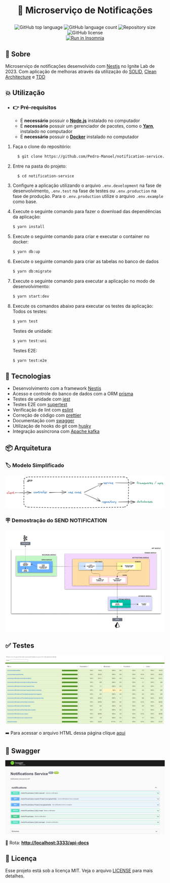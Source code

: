 <h1 align="center">
    <p> 📨 Microserviço de Notificações </p>
</h1>

<p align="center">
    <img alt="GitHub top language" src="https://img.shields.io/github/languages/top/Pedro-Manoel/notifications-service?style=flat-square">
    <img alt="GitHub language count" src="https://img.shields.io/github/languages/count/Pedro-Manoel/notifications-service?style=flat-square">
    <img alt="Repository size" src="https://img.shields.io/github/repo-size/Pedro-Manoel/notifications-service?style=flat-square">
    <img alt="GitHub license" src="https://img.shields.io/github/license/Pedro-Manoel/notifications-service?style=flat-square"><br/>
    <a href="https://insomnia.rest/run/?label=%20node-crud-videos&uri=https%3A%2F%2Fgithub.com%2FPedro-Manoel%2Fnode-crud-videos%2Fblob%2Fmain%2F.github%2FInsomnia.json" target="_blank"><img src="https://insomnia.rest/images/run.svg" alt="Run in Insomnia"></a>
</p>

## 🔖 Sobre

Microserviço de notificações desenvolvido com [Nestjs](https://nestjs.com/) no Ignite Lab de 2023. Com aplicação de melhoras através da utilização do [SOLID](https://medium.com/desenvolvendo-com-paixao/o-que-%C3%A9-solid-o-guia-completo-para-voc%C3%AA-entender-os-5-princ%C3%ADpios-da-poo-2b937b3fc530), [Clean Architecture](https://blog.cleancoder.com/uncle-bob/2012/08/13/the-clean-architecture.html) e [TDD](https://www.devmedia.com.br/test-driven-development-tdd-simples-e-pratico/18533)

## 💥 Utilização

- ### 👉 **Pré-requisitos**

  - É **necessário** possuir o **[Node.js](https://nodejs.org/en/)** instalado no computador
  - É **necessário** possuir um gerenciador de pacotes, como o **[Yarn](https://yarnpkg.com/)**, instalado no computador
  - É **necessário** possuir o **[Docker](https://www.docker.com/)** instalado no computador

1. Faça o clone do repositório:

   ```sh
     $ git clone https://github.com/Pedro-Manoel/notification-service.git
   ```

2. Entre na pasta do projeto:

   ```sh
     $ cd notification-service
   ```

3. Configure a aplicação utilizando o arquivo `.env.development` na fase de desenvolvimento, `.env.test` na fase de testes ou `.env.production` na fase de produção. Para o `.env.production` utilize o arquivo `.env.example` como base.

4. Execute o seguinte comando para fazer o download das dependências da aplicação:

   ```sh
   $ yarn install
   ```

5. Execute o seguinte comando para criar e executar o container no docker:

   ```sh
   $ yarn db:up
   ```

6. Execute o seguinte comando para criar as tabelas no banco de dados

   ```sh
   $ yarn db:migrate
   ```

7. Execute o seguinte comando para executar a aplicação no modo de desenvolvimento:

   ```sh
   $ yarn start:dev
   ```

8. Execute os comandos abaixo para executar os testes da aplicação:
   Todos os testes:

   ```sh
   $ yarn test
   ```

   Testes de unidade:

   ```sh
   $ yarn test:uni
   ```

   Testes E2E:

   ```sh
   $ yarn test:e2e
   ```

## 🚀 Tecnologias

- Desenvolvimento com a framework [Nestjs](https://nestjs.com/)
- Acesso e controle do banco de dados com a ORM [prisma](https://www.prisma.io/)
- Testes de unidade com [jest](https://jestjs.io/pt-BR/)
- Testes E2E com [supertest](https://www.npmjs.com/package/supertest)
- Verificação de lint com [eslint](https://eslint.org/)
- Correção de código com [prettier](https://prettier.io/)
- Documentação com [swagger](https://swagger.io/)
- Utilização de hooks do git com [husky](https://typicode.github.io/husky/#/)
- Integração assíncrona com [Apache kafka](https://kafka.apache.org/)

## 📦 Arquitetura

### 🏷️ Modelo Simplificado

![image](public/docs/assets/images/architecture_model.png)

### 🪧 Demostração do SEND NOTIFICATION

![image](public/docs/assets/images/architecture_example_send_notification.png)

## ✅ Testes

![image](public/docs/assets/images/testes.jpg)

➡️ Para acessar o arquivo HTML dessa página clique [aqui](coverage/lcov-report/index.html)

## 📑 Swagger

![image](public/docs/assets/images/swagger.jpg)

🔰 Rota: **[http://localhost:3333/api-docs](http://localhost:3333/api-docs)**

## 📃 Licença

Esse projeto está sob a licença MIT. Veja o arquivo [LICENSE](LICENSE) para mais detalhes.
